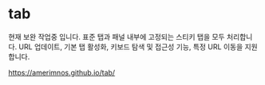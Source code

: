 # tab
현재 보완 작업중 입니다.
표준 탭과 패널 내부에 고정되는 스티키 탭을 모두 처리합니다.  URL 업데이트, 기본 탭 활성화, 키보드 탐색 및 접근성 기능, 특정 URL 이동을 지원합니다.

https://amerimnos.github.io/tab/
